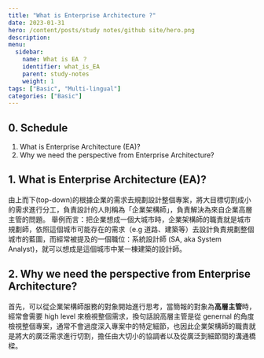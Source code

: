 ```yaml
---
title: "What is Enterprise Architecture ?"
date: 2023-01-31
hero: /content/posts/study notes/github site/hero.png
description: 
menu:
  sidebar:
    name: What is EA ？
    identifier: what_is_EA
    parent: study-notes
    weight: 1
tags: ["Basic", "Multi-lingual"]
categories: ["Basic"]
---
```


## 0. Schedule
1. What is Enterprise Architecture (EA)?
2. Why we need the perspective from Enterprise Architecture?


## 1. What is Enterprise Architecture (EA)?

由上而下(top-down)的根據企業的需求去規劃設計整個專案，將大目標切割成小的需求進行分工，負責設計的人則稱為「企業架構師」，負責解決為來自企業高層主管的問題。
舉例而言：把企業想成一個大城市時，企業架構師的職責就是城市規劃師，依照這個城市可能存在的需求（e.g 道路、建築等）去設計負責規劃整個城市的藍圖，而經常被提及的一個職位：系統設計師 (SA, aka System Analyst)，就可以想成是這個城市中某一棟建築的設計師。

## 2. Why we need the perspective from Enterprise Architecture?
首先，可以從企業架構師服務的對象開始進行思考，當簡報的對象為**高層主管**時，經常會需要 high level 來檢視整個需求，換句話說高層主管是從 genernal 的角度檢視整個專案，通常不會過度深入專案中的特定細節，也因此企業架構師的職責就是將大的廣泛需求進行切割，擔任由大切小的協調者以及從廣泛到細節間的溝通橋樑。

